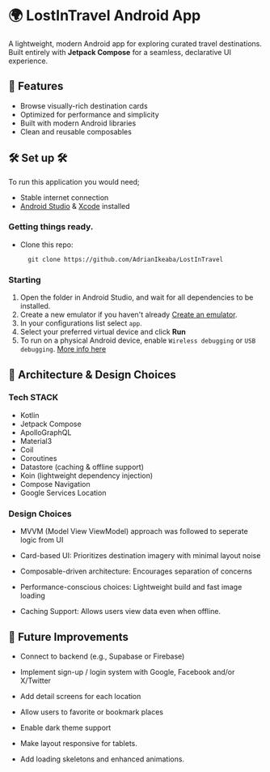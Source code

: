 # 🌍 LostInTravel Android App

A lightweight, modern Android app for exploring curated travel destinations. Built entirely with **Jetpack Compose** for a seamless, declarative UI experience.

## 🚀 Features

- Browse visually-rich destination cards
- Optimized for performance and simplicity
- Built with modern Android libraries
- Clean and reusable composables

## 🛠️ Set up 🛠️  
To run this application you would need;

- Stable internet connection
- [Android Studio](https://developer.android.com/studio) & [Xcode](https://apps.apple.com/us/app/xcode/id497799835) installed

### Getting things ready.
- Clone this repo:
  ```shell
    git clone https://github.com/AdrianIkeaba/LostInTravel
  ```

### Starting
1. Open the folder in Android Studio, and wait for all dependencies to be installed.
2. Create a new emulator if you haven't already [Create an emulator](https://developer.android.com/studio/run/managing-avds).
3. In your configurations list select `app`.
4. Select your preferred virtual device and click **Run**
5. To run on a physical Android device, enable `Wireless debugging` or `USB debugging`. [More info here](https://developer.android.com/studio/run/device)


## 🧱 Architecture & Design Choices
### Tech STACK
- Kotlin
- Jetpack Compose
- ApolloGraphQL
- Material3
- Coil
- Coroutines
- Datastore (caching & offline support)
- Koin (lightweight dependency injection)
- Compose Navigation
- Google Services Location

### Design Choices
- MVVM (Model View ViewModel) approach was followed to seperate logic from UI
  
- Card-based UI: Prioritizes destination imagery with minimal layout noise

- Composable-driven architecture: Encourages separation of concerns

- Performance-conscious choices: Lightweight build and fast image loading

- Caching Support: Allows users view data even when offline.

## 🚧 Future Improvements
-  Connect to backend (e.g., Supabase or Firebase)

-  Implement sign-up / login system with Google, Facebook and/or X/Twitter

-  Add detail screens for each location

-  Allow users to favorite or bookmark places

-  Enable dark theme support

-  Make layout responsive for tablets.

-  Add loading skeletons and enhanced animations.

